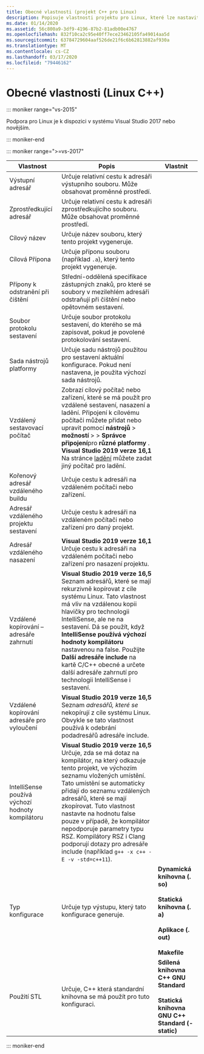 ```yaml
---
title: Obecné vlastnosti (projekt C++ pro Linux)
description: Popisuje vlastnosti projektu pro Linux, které lze nastavit v sadě Visual Studio na stránce Obecné vlastnosti.
ms.date: 01/14/2020
ms.assetid: 56c800a9-3df9-4196-87b2-81adb00e4767
ms.openlocfilehash: 832f10ca2c95e40ff7ece23462105fa49014aa5d
ms.sourcegitcommit: 63784729604aaf526de21f6c6b62813882af930a
ms.translationtype: MT
ms.contentlocale: cs-CZ
ms.lasthandoff: 03/17/2020
ms.locfileid: "79446162"
---
```

# <a name="general-properties-linux-c"></a>Obecné vlastnosti (Linux C++)

::: moniker range="vs-2015"

Podpora pro Linux je k dispozici v systému Visual Studio 2017 nebo novějším.

::: moniker-end

::: moniker range=">=vs-2017"

| Vlastnost | Popis | Vlastnit |
|--|--|--|
| Výstupní adresář | Určuje relativní cestu k adresáři výstupního souboru. Může obsahovat proměnné prostředí. |
| Zprostředkující adresář | Určuje relativní cestu k adresáři zprostředkujícího souboru. Může obsahovat proměnné prostředí. |
| Cílový název | Určuje název souboru, který tento projekt vygeneruje. |
| Cílová Přípona | Určuje příponu souboru (například `.a`), který tento projekt vygeneruje. |
| Přípony k odstranění při čištění | Střední-oddělená specifikace zástupných znaků, pro které se soubory v mezilehlém adresáři odstraňují při čištění nebo opětovném sestavení. |
| Soubor protokolu sestavení | Určuje soubor protokolu sestavení, do kterého se má zapisovat, pokud je povolené protokolování sestavení. |
| Sada nástrojů platformy | Určuje sadu nástrojů použitou pro sestavení aktuální konfigurace. Pokud není nastavena, je použita výchozí sada nástrojů. |
| Vzdálený sestavovací počítač | Zobrazí cílový počítač nebo zařízení, které se má použít pro vzdálené sestavení, nasazení a ladění. Připojení k cílovému počítači můžete přidat nebo upravit pomocí **nástrojů** > **možností** >  > **Správce připojení**pro **různé platformy** .<br /> **Visual Studio 2019 verze 16,1** Na stránce [ladění](debugging-linux.md) můžete zadat jiný počítač pro ladění. |
| Kořenový adresář vzdáleného buildu | Určuje cestu k adresáři na vzdáleném počítači nebo zařízení. |
| Adresář vzdáleného projektu sestavení | Určuje cestu k adresáři na vzdáleném počítači nebo zařízení pro daný projekt. |
| Adresář vzdáleného nasazení | **Visual Studio 2019 verze 16,1** Určuje cestu k adresáři na vzdáleném počítači nebo zařízení pro nasazení projektu. |
| Vzdálené kopírování – adresáře zahrnutí | **Visual Studio 2019 verze 16,5**  Seznam adresářů, které se mají rekurzivně kopírovat z cíle systému Linux. Tato vlastnost má vliv na vzdálenou kopii hlavičky pro technologii IntelliSense, ale ne na sestavení. Dá se použít, když **IntelliSense používá výchozí hodnoty kompilátoru** nastavenou na false. Použijte **Další adresáře include** na kartě C/C++ obecné a určete další adresáře zahrnutí pro technologii IntelliSense i sestavení. |
| Vzdálené kopírování adresáře pro vyloučení | **Visual Studio 2019 verze 16,5** Seznam *adresářů, které se* nekopírují z cíle systému Linux. Obvykle se tato vlastnost používá k odebrání podadresářů adresáře include. |
| IntelliSense používá výchozí hodnoty kompilátoru | **Visual Studio 2019 verze 16,5** Určuje, zda se má dotaz na kompilátor, na který odkazuje tento projekt, ve výchozím seznamu vložených umístění. Tato umístění se automaticky přidají do seznamu vzdálených adresářů, které se mají zkopírovat. Tuto vlastnost nastavte na hodnotu false pouze v případě, že kompilátor nepodporuje parametry typu RSZ. Kompilátory RSZ i Clang podporují dotazy pro adresáře include (například `g++ -x c++ -E -v -std=c++11`). |
| Typ konfigurace | Určuje typ výstupu, který tato konfigurace generuje. | **Dynamická knihovna (. so)**<br/><br/>**Statická knihovna (. a)**<br/><br/>**Aplikace (. out)**<br/><br/>**Makefile** |
| Použití STL | Určuje, C++ která standardní knihovna se má použít pro tuto konfiguraci. | **Sdílená knihovna C++ GNU Standard**<br/><br/>**Statická knihovna GNU C++ Standard (-static)** |

::: moniker-end
